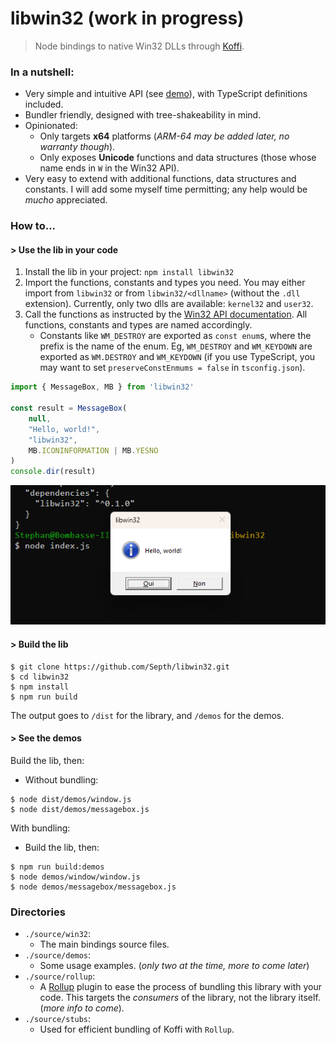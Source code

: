 # libwin32 (work in progress)
> Node bindings to native Win32 DLLs through [Koffi](https://koffi.dev).

### In a nutshell:
* Very simple and intuitive API (see [demo](./source//demos/window.ts)), with TypeScript definitions included.
* Bundler friendly, designed with tree-shakeability in mind.
* Opinionated:
    * Only targets **x64** platforms (*ARM-64 may be added later, no warranty though*).
    * Only exposes **Unicode** functions and data structures (those whose name ends in `W` in the Win32 API).
* Very easy to extend with additional functions, data structures and constants. I will add some myself time permitting; any help would be *mucho* appreciated.


### How to...

#### > Use the lib in your code
1. Install the lib in your project: `npm install libwin32`
1. Import the functions, constants and types you need. You may either import from `libwin32` or from `libwin32/<dllname>` (without the `.dll` extension). Currently, only two dlls are available: `kernel32` and `user32`.
1. Call the functions as instructed by the [Win32 API documentation](https://learn.microsoft.com/en-us/windows/win32/api/). All functions, constants and types are named accordingly.
    * Constants like `WM_DESTROY` are exported as `const enum`s, where the prefix is the name of the enum. Eg, `WM_DESTROY` and `WM_KEYDOWN` are exported as `WM.DESTROY` and `WM_KEYDOWN` (if you use TypeScript, you may want to set `preserveConstEnmums = false` in `tsconfig.json`).

````js
import { MessageBox, MB } from 'libwin32'

const result = MessageBox(
    null,
    "Hello, world!",
    "libwin32",
    MB.ICONINFORMATION | MB.YESNO
)
console.dir(result)
````

![alt text](docs/snapshot.png)

#### > Build the lib

````shell
$ git clone https://github.com/Septh/libwin32.git
$ cd libwin32
$ npm install
$ npm run build
````

The output goes to `/dist` for the library, and `/demos` for the demos.

#### > See the demos
Build the lib, then:

* Without bundling:
````shell
$ node dist/demos/window.js
$ node dist/demos/messagebox.js
````

With bundling:
* Build the lib, then:
````shell
$ npm run build:demos
$ node demos/window/window.js
$ node demos/messagebox/messagebox.js
````

### Directories
* `./source/win32`:
    * The main bindings source files.
* `./source/demos`:
    * Some usage examples. (*only two at the time, more to come later*)
* `./source/rollup`:
    * A [Rollup](https://rollup.org) plugin to ease the process of bundling this library with your code. This targets the *consumers* of the library, not the library itself. (*more info to come*).
* `./source/stubs`:
    * Used for efficient bundling of Koffi with `Rollup`.
